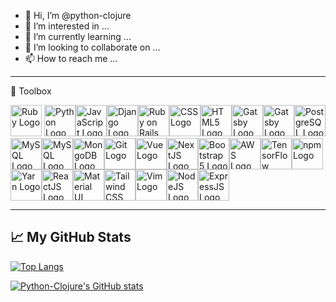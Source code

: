 - 👋 Hi, I’m @python-clojure
- 👀 I’m interested in ...
- 🌱 I’m currently learning ...
- 💞️ I’m looking to collaborate on ...
- 📫 How to reach me ...

---

🧰 Toolbox

<img src="https://cdn.worldvectorlogo.com/logos/ruby.svg" alt="Ruby Logo" width="50" height="50"/> <img src="https://cdn.worldvectorlogo.com/logos/python-5.svg" alt="Python Logo" width="50" height="50"/><img src="https://cdn.worldvectorlogo.com/logos/logo-javascript.svg" alt="JavaScript Logo" width="50" height="50"/><img src="https://cdn.worldvectorlogo.com/logos/django.svg" alt="Django Logo" width="50" height="50"/><img src="https://cdn.worldvectorlogo.com/logos/rails-1.svg" alt="Ruby on Rails Logo" width="50" height="50"/><img src="https://cdn.worldvectorlogo.com/logos/css3.svg" alt="CSS Logo" width="50" height="50"/><img src="https://cdn.worldvectorlogo.com/logos/html5.svg" alt="HTML5 Logo" width="50" height="50"/><img src="https://cdn.worldvectorlogo.com/logos/gatsby-logo.svg" alt="Gatsby Logo" width="50" height="50"/><img src="https://cdn.worldvectorlogo.com/logos/gatsby-logo.svg" alt="Gatsby Logo" width="50" height="50"/><img src="https://cdn.worldvectorlogo.com/logos/postgresql.svg" alt="PostgreSQL Logo" width="50" height="50"/><img src="https://cdn.worldvectorlogo.com/logos/mysql-5.svg" alt="MySQL Logo" width="50" height="50"/><img src="https://cdn.worldvectorlogo.com/logos/mysql-5.svg" alt="MySQL Logo" width="50" height="50"/><img src="https://cdn.worldvectorlogo.com/logos/mongodb.svg" alt="MongoDB Logo" width="50" height="50"/><img src="https://cdn.worldvectorlogo.com/logos/git.svg" alt="Git Logo" width="50" height="50"/><img src="https://cdn.worldvectorlogo.com/logos/vue-9.svg" alt="Vue Logo" width="50" height="50"/><img src="https://cdn.worldvectorlogo.com/logos/next-js.svg" alt="NextJS Logo" width="50" height="50"/><img src="https://cdn.worldvectorlogo.com/logos/bootstrap-5-1.svg" alt="Bootstrap 5 Logo" width="50" height="50"/><img src="https://cdn.worldvectorlogo.com/logos/aws-logo.svg" alt="AWS Logo" width="50" height="50"/><img src="https://cdn.worldvectorlogo.com/logos/tensorflow-2.svg" alt="TensorFlow Logo" width="50" height="50"/><img src="https://cdn.worldvectorlogo.com/logos/npm.svg" alt="npm Logo" width="50" height="50"/><img src="https://cdn.worldvectorlogo.com/logos/yarn.svg" alt="Yarn Logo" width="50" height="50"/><img src="https://cdn.worldvectorlogo.com/logos/react-2.svg" alt="ReactJS Logo" width="50" height="50"/><img src="https://cdn.worldvectorlogo.com/logos/material-ui-1.svg" alt="Material UI Logo" width="50" height="50"/><img src="https://cdn.worldvectorlogo.com/logos/tailwind-css-2.svg" alt="Tailwind CSS Logo" width="50" height="50"/><img src="https://cdn.worldvectorlogo.com/logos/vim.svg" alt="Vim Logo" width="50" height="50"/><img src="https://cdn.worldvectorlogo.com/logos/nodejs.svg" alt="NodeJS Logo" width="50" height="50"/><img src="https://cdn.worldvectorlogo.com/logos/express-109.svg" alt="ExpressJS Logo" width="50" height="50"/>

---


## &#x1f4c8; My GitHub Stats

[![Top Langs](https://github-readme-stats.vercel.app/api/top-langs/?username=python-clojure&hide=java,html,css&theme=radical)](https://github.com/anuraghazra/github-readme-stats)

[![Python-Clojure's GitHub stats](https://github-readme-stats.vercel.app/api?username=python-clojure&theme=radical)](https://github.com/anuraghazra/github-readme-stats)
